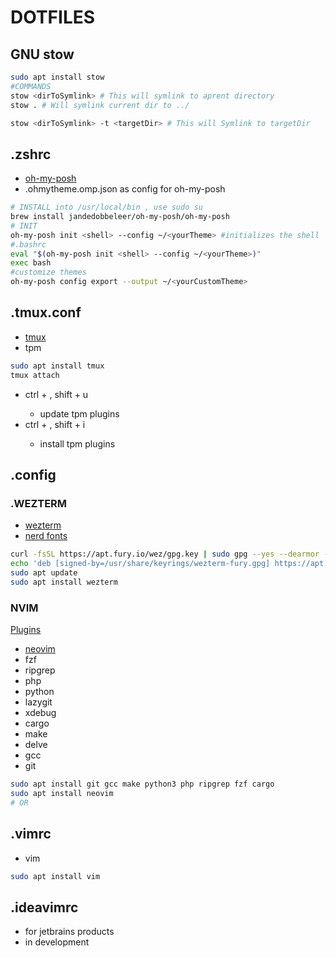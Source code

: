 # DOTFILES

## GNU stow

```bash
sudo apt install stow
#COMMANDS
stow <dirToSymlink> # This will symlink to aprent directory
stow . # Will symlink current dir to ../

stow <dirToSymlink> -t <targetDir> # This will Symlink to targetDir

```

## .zshrc

- [oh-my-posh](https://ohmyposh.dev/)
- .ohmytheme.omp.json as config for oh-my-posh

```bash
# INSTALL into /usr/local/bin , use sudo su
brew install jandedobbeleer/oh-my-posh/oh-my-posh
# INIT
oh-my-posh init <shell> --config ~/<yourTheme> #initializes the shell
#.bashrc
eval "$(oh-my-posh init <shell> --config ~/<yourTheme>)"
exec bash
#customize themes
oh-my-posh config export --output ~/<yourCustomTheme>
```

## .tmux.conf

- [tmux](https://github.com/tmux/tmux/wiki/Installing)
- tpm

```bash
sudo apt install tmux
tmux attach
```

- ctrl + <leader>, shift + u
  - update tpm plugins
- ctrl + <leader>, shift + i
  - install tpm plugins

## .config

### .WEZTERM

- [wezterm](https://wezfurlong.org/wezterm/index.html)
- [nerd fonts](https://www.nerdfonts.com/font-downloads)

```bash
curl -fsSL https://apt.fury.io/wez/gpg.key | sudo gpg --yes --dearmor -o /usr/share/keyrings/wezterm-fury.gpg
echo 'deb [signed-by=/usr/share/keyrings/wezterm-fury.gpg] https://apt.fury.io/wez/ * *' | sudo tee /etc/apt/sources.list.d/wezterm.list
sudo apt update
sudo apt install wezterm
```

### NVIM

[Plugins](https://dotfyle.com/neovim/plugins/trending)

- [neovim](https://github.com/neovim/neovim/blob/master/INSTALL.md)
- fzf
- ripgrep
- php
- python
- lazygit
- xdebug
- cargo
- make
- delve
- gcc
- git

```bash
sudo apt install git gcc make python3 php ripgrep fzf cargo
sudo apt install neovim
# OR

```

## .vimrc

- vim

```bash
sudo apt install vim
```

## .ideavimrc

- for jetbrains products
- in development

